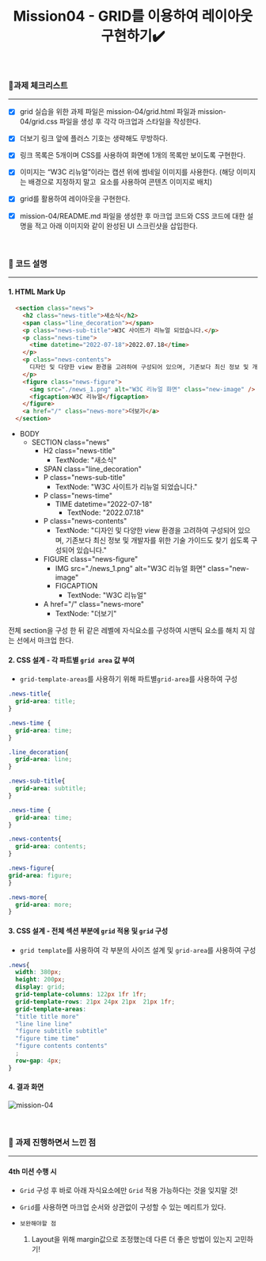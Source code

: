 <div align="center">
<h1>Mission04 - GRID를 이용하여 레이아웃 구현하기✔️</h1>
</div>

<br>

### 📌과제 체크리스트
****
- [x] grid 실습을 위한 과제 파일은 mission-04/grid.html 파일과 mission-04/grid.css 파일을 생성 후 각각 마크업과 스타일을 작성한다.
- [x] 더보기 링크 앞에 플러스 기호는 생략해도 무방하다.
- [x] 링크 목록은 5개이며 CSS를 사용하여 화면에 1개의 목록만 보이도록 구현한다.
- [x] 이미지는 “W3C 리뉴얼”이라는 캡션 위에 썸네일 이미지를 사용한다.
(해당 이미지는 배경으로 지정하지 말고 <img> 요소를 사용하여 콘텐츠 이미지로 배치)
- [x] grid를 활용하여 레이아웃을 구현한다.
- [x] mission-04/README.md 파일을 생성한 후 마크업 코드와 CSS 코드에 대한 설명을 적고 아래 이미지와 같이 완성된 UI 스크린샷을 삽입한다.


<br>

### 📝 코드 설명
******
#### **1. HTML Mark Up**

```html
  <section class="news">
    <h2 class="news-title">새소식</h2>
    <span class="line_decoration"></span>
    <p class="news-sub-title">W3C 사이트가 리뉴얼 되었습니다.</p>
    <p class="news-time">
      <time datetime="2022-07-18">2022.07.18</time>
    </p>
    <p class="news-contents">
      디자인 및 다양한 view 환경을 고려하여 구성되어 있으며, 기존보다 최신 정보 및 개발자를 위한 기술 가이드도 찾기 쉽도록 구성되어 있습니다.
    </p>
    <figure class="news-figure">
      <img src="./news_1.png" alt="W3C 리뉴얼 화면" class="new-image" />
      <figcaption>W3C 리뉴얼</figcaption>
    </figure>
    <a href="/" class="news-more">더보기</a>
  </section>
```
- BODY
  - SECTION class="news"
    - H2 class="news-title"
      - TextNode: "새소식"
    - SPAN class="line_decoration"
    - P class="news-sub-title"
      - TextNode: "W3C 사이트가 리뉴얼 되었습니다."
    - P class="news-time"
      - TIME datetime="2022-07-18"
        - TextNode: "2022.07.18"
    - P class="news-contents"
      - TextNode: "디자인 및 다양한 view 환경을 고려하여 구성되어 있으며, 기존보다 최신 정보 및 개발자를 위한 기술 가이드도 찾기 쉽도록 구성되어 있습니다."
    - FIGURE class="news-figure"
      - IMG src="./news_1.png" alt="W3C 리뉴얼 화면" class="new-image"
      - FIGCAPTION
        - TextNode: "W3C 리뉴얼"
    - A href="/" class="news-more"
      - TextNode: "더보기"

전체 section을 구성 한 뒤 같은 레벨에 자식요소를 구성하여 시맨틱 요소를 해치 지 않는 선에서 마크업 한다.


#### **2. CSS 설계 - 각 파트별 `grid area` 값 부여**
- `grid-template-areas`를 사용하기 위해 파트별`grid-area`를 사용하여 구성
```css
.news-title{
  grid-area: title;
}

.news-time {
  grid-area: time;
}

.line_decoration{
  grid-area: line;
}

.news-sub-title{
  grid-area: subtitle;
}

.news-time {
  grid-area: time;
}

.news-contents{
  grid-area: contents;
}

.news-figure{
grid-area: figure;
}

.news-more{
  grid-area: more;
}
```

#### **3. CSS 설계 - 전체 섹션 부분에 `grid` 적용 및 `grid` 구성**
- `grid template`를 사용하여 각 부분의 사이즈 설계 및 `grid-area`를 사용하여 구성
```css
.news{
  width: 380px;
  height: 200px;
  display: grid;
  grid-template-columns: 122px 1fr 1fr;
  grid-template-rows: 21px 24px 21px  21px 1fr;
  grid-template-areas: 
  "title title more"
  "line line line"
  "figure subtitle subtitle"
  "figure time time"
  "figure contents contents"
  ;
  row-gap: 4px;
}

```


#### **4. 결과 화면**
![mission-04](https://github.com/hanchumon/home-work/assets/116139215/abc5d2b4-95c0-46f9-96c5-f1561a78f9a8)



<br>

### 🎁 과제 진행하면서 느낀 점
*** 
#### 4th 미션 수행 시
- `Grid` 구성 후 바로 아래 자식요소에만 `Grid` 적용 가능하다는 것을 잊지말 것!
- `Grid`를 사용하면 마크업 순서와 상관없이 구성할 수 있는 메리트가 있다.

- `보완해야할 점`
  1. Layout을 위해 margin값으로 조정했는데 다른 더 좋은 방법이 있는지 고민하기!

  


